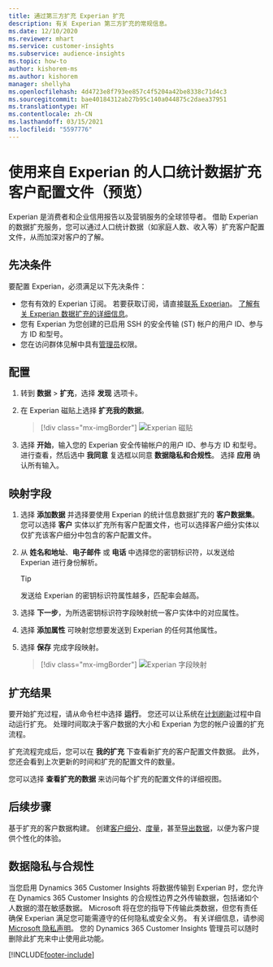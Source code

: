 ```yaml
---
title: 通过第三方扩充 Experian 扩充
description: 有关 Experian 第三方扩充的常规信息。
ms.date: 12/10/2020
ms.reviewer: mhart
ms.service: customer-insights
ms.subservice: audience-insights
ms.topic: how-to
author: kishorem-ms
ms.author: kishorem
manager: shellyha
ms.openlocfilehash: 4d4723e8f793ee857c4f5204a42be8338c71d4c3
ms.sourcegitcommit: bae40184312ab27b95c140a044875c2daea37951
ms.translationtype: HT
ms.contentlocale: zh-CN
ms.lasthandoff: 03/15/2021
ms.locfileid: "5597776"
---
```

# <a name="enrich-customer-profiles-with-demographics-from-experian-preview"></a>使用来自 Experian 的人口统计数据扩充客户配置文件（预览）

Experian 是消费者和企业信用报告以及营销服务的全球领导者。 借助 Experian 的数据扩充服务，您可以通过人口统计数据（如家庭人数、收入等）扩充客户配置文件，从而加深对客户的了解。

## <a name="prerequisites"></a>先决条件

要配置 Experian，必须满足以下先决条件：

- 您有有效的 Experian 订阅。 若要获取订阅，请直接[联系 Experian](https://www.experian.com/marketing-services/contact)。 [了解有关 Experian 数据扩充的详细信息](https://www.experian.com/marketing-services/microsoft?cmpid=ems_web_mci_cdppage)。
- 您有 Experian 为您创建的已启用 SSH 的安全传输 (ST) 帐户的用户 ID、参与方 ID 和型号。
- 您在访问群体见解中具有[管理员](permissions.md#administrator)权限。

## <a name="configuration"></a>配置

1. 转到 **数据** > **扩充**，选择 **发现** 选项卡。

1. 在 Experian 磁贴上选择 **扩充我的数据**。

   > [!div class="mx-imgBorder"]
   > ![Experian 磁贴](media/experian-tile.png "Experian 磁贴")

1. 选择 **开始**，输入您的 Experian 安全传输帐户的用户 ID、参与方 ID 和型号。 进行查看，然后选中 **我同意** 复选框以同意 **数据隐私和合规性**。 选择 **应用** 确认所有输入。

## <a name="map-your-fields"></a>映射字段

1.  选择 **添加数据** 并选择要使用 Experian 的统计信息数据扩充的 **客户数据集**。 您可以选择 **客户** 实体以扩充所有客户配置文件，也可以选择客户细分实体以仅扩充该客户细分中包含的客户配置文件。

1. 从 **姓名和地址**、**电子邮件** 或 **电话** 中选择您的密钥标识符，以发送给 Experian 进行身份解析。

   > [!TIP]
   > 发送给 Experian 的密钥标识符属性越多，匹配率会越高。

1. 选择 **下一步**，为所选密钥标识符字段映射统一客户实体中的对应属性。

1. 选择 **添加属性** 可映射您想要发送到 Experian 的任何其他属性。

1.  选择 **保存** 完成字段映射。

    > [!div class="mx-imgBorder"]
    > ![Experian 字段映射](media/experian-field-mapping.png "Experian 字段映射")

## <a name="enrichment-results"></a>扩充结果

要开始扩充过程，请从命令栏中选择 **运行**。 您还可以让系统在[计划刷新](system.md#schedule-tab)过程中自动运行扩充。 处理时间取决于客户数据的大小和 Experian 为您的帐户设置的扩充流程。

扩充流程完成后，您可以在 **我的扩充** 下查看新扩充的客户配置文件数据。 此外，您还会看到上次更新的时间和扩充的配置文件的数量。

您可以选择 **查看扩充的数据** 来访问每个扩充的配置文件的详细视图。

## <a name="next-steps"></a>后续步骤

基于扩充的客户数据构建。 创建[客户细分](segments.md)、[度量](measures.md)，甚至[导出数据](export-destinations.md)，以便为客户提供个性化的体验。

## <a name="data-privacy-and-compliance"></a>数据隐私与合规性

当您启用 Dynamics 365 Customer Insights 将数据传输到 Experian 时，您允许在 Dynamics 365 Customer Insights 的合规性边界之外传输数据，包括诸如个人数据的潜在敏感数据。 Microsoft 将在您的指导下传输此类数据，但您有责任确保 Experian 满足您可能需遵守的任何隐私或安全义务。 有关详细信息，请参阅 [Microsoft 隐私声明](https://go.microsoft.com/fwlink/?linkid=396732)。
您的 Dynamics 365 Customer Insights 管理员可以随时删除此扩充来中止使用此功能。


[!INCLUDE[footer-include](../includes/footer-banner.md)]
